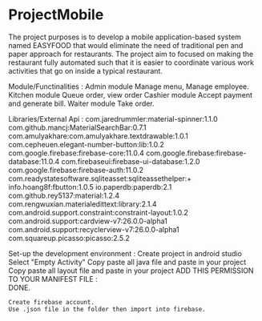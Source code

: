 # ProjectMobile

The project purposes is to develop a mobile application-based system named EASYFOOD that would eliminate the need of traditional pen and paper approach for restaurants. The project aim to focused on making the restaurant fully automated such that it is easier to coordinate various work activities that go on inside a typical restaurant.

Module/Functinalities :
	Admin module
		Manage menu, Manage employee.
	Kitchen module
		Queue order, view order
	Cashier module
		Accept payment and generate bill.
	Waiter module
		Take order.

Libraries/External Api :
	com.jaredrummler:material-spinner:1.1.0
  com.github.mancj:MaterialSearchBar:0.7.1
  com.amulyakhare:com.amulyakhare.textdrawable:1.0.1
  com.cepheuen.elegant-number-button:lib:1.0.2
  com.google.firebase:firebase-core:11.0.4
  com.google.firebase:firebase-database:11.0.4
  com.firebaseui:firebase-ui-database:1.2.0
  com.google.firebase:firebase-auth:11.0.2
  com.readystatesoftware.sqliteasset:sqliteassethelper:+
  info.hoang8f:fbutton:1.0.5
  io.paperdb:paperdb:2.1
  com.github.rey5137:material:1.2.4
  com.rengwuxian.materialedittext:library:2.1.4
  com.android.support.constraint:constraint-layout:1.0.2
  com.android.support:cardview-v7:26.0.0-alpha1
  com.android.support:recyclerview-v7:26.0.0-alpha1
  com.squareup.picasso:picasso:2.5.2

Set-up the development environment :
	Create project in android studio
	Select "Empty Activity"
	Copy paste all java file and paste in your project
	Copy paste all layout file and paste in your project
	ADD THIS PERMISSION TO YOUR MANIFEST FILE :  
		<uses-permission android:name="android.permission.INTERNET" />
    <uses-permission android:name="android.permission.WRITE_EXTERNAL_STORAGE" />
	DONE.
	
	Create firebase account. 
	Use .json file in the folder then import into firebase.

	
	
	
